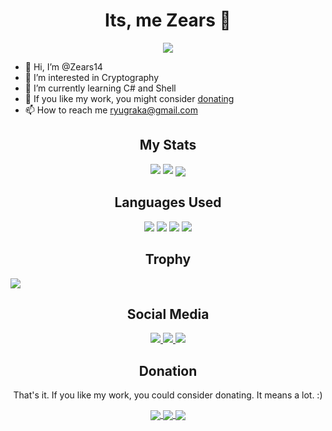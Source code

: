 <h1 align="center">Its, me Zears 👋 </h1>
<p align="center"> <img src="https://komarev.com/ghpvc/?username=zears14&label=Profile%20views&color=0e75b6&style=for-the-badge"/> </p>


- 👋 Hi, I’m @Zears14
- 👀 I’m interested in Cryptography
- 🌱 I’m currently learning C# and Shell
- 💞 If you like my work, you might consider [donating](https://ko-fi.com/zears)
- 📫 How to reach me ryugraka@gmail.com

<h2 align="center"> My Stats </h2>
<p align="center"> 
  <img src="https://github-readme-stats.vercel.app/api?username=zears14&show_icons=true&theme=onedark"/>
  <img src="https://github-readme-stats.vercel.app/api/top-langs?username=zears14&show_icons=true&locale=en&layout=compact"/>
  <img align="center" src="https://github-readme-streak-stats.herokuapp.com/?user=Zears14&theme=dark&hide_border=false"/>
</p>

<h2 align="center"> Languages Used </h2>

<p align="center">
  <img src="https://img.shields.io/badge/c%23-%23239120.svg?style=for-the-badge&logo=c-sharp&logoColor=white"/>
  <img src="https://img.shields.io/badge/shell_script-%23121011.svg?style=for-the-badge&logo=gnu-bash&logoColor=white"/>
  <img src="https://img.shields.io/badge/lua-%232C2D72.svg?style=for-the-badge&logo=lua&logoColor=white"/>
  <img src="https://img.shields.io/badge/python-3670A0?style=for-the-badge&logo=python&logoColor=ffdd54"/>
</p>

<h2 align="center"> Trophy </h2>

<img src="https://github-profile-trophy.vercel.app/?username=Zears14&theme=onedark&no-frame=false&no-bg=true&margin-w=4"/>

<h2 align="center"> Social Media </h2>

<p align="center"> 
  <a href="https://youtube.com/@zears4825" text-align="center"> 
    <img src="https://img.shields.io/static/v1?label=+&message=Zears&color=FF0000&style=for-the-badge&logo=youtube"/> 
  </a>
  <a href="https://twitter.com/Zears14" text-align="center"> 
    <img src="https://img.shields.io/static/v1?label=+&message=Zears14&color=1DA1F2&style=for-the-badge&logo=twitter&logoColor=white"/>
  </a>
  <img src="https://img.shields.io/static/v1?label=+&message=Zears%231422&color=5865F2&style=for-the-badge&logo=discord&logoColor=white"/>
</p>




<h2 align="center"> Donation </h2>
<p align=center>That's it. If you like my work, you could consider donating. It means a lot. :)</p>

<p align="center"> 
  <a href="https://ko-fi.com/zears" text-align="center" > 
    <img align="center" src="https://img.shields.io/static/v1?label=+&message=Ko-fi&color=01CAFE&style=for-the-badge&logo=kofi&logoColor=white"/> 
  </a>
  <a href="https://paypal.me/Zears126" text-align="center" > 
    <img align="center" src="https://img.shields.io/badge/PayPal-00457C?style=for-the-badge&logo=paypal&logoColor=white"/> 
  </a>
  <a href="https://www.buymeacoffee.com/zears" text-align="center" > 
    <img align="center" src="https://img.shields.io/static/v1?label=+&message=buy+me+a+coffee&color=FFDD00&style=for-the-badge&logo=buymeacoffee&logoColor=white"/> 
  </a>
</p>
<!---
Zears14/Zears14 is a ✨ special ✨ repository because its `README.md` (this file) appears on your GitHub profile.
You can click the Preview link to take a look at your changes.
--->
